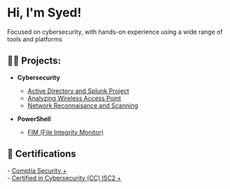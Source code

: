 <h1>Hi, I'm Syed!</h1> 
<p>Focused on cybersecurity, with hands-on experience using a wide range of tools and platforms</p> 


<h2>👨‍💻 Projects:</h2>

- <b> Cybersecurity </b>
  - [Active Directory and Splunk Project](https://github.com/Syed-Farhaan/ActiveDirectory)
  - [Analyzing Wireless Access Point](https://github.com/Syed-Farhaan/AnalyzingWirelessAccessPoint)
  - [Network Reconnaisance and Scanning](https://github.com/Syed-Farhaan/Network-Reconnaissance-And-Scanning)

- <b>PowerShell</b>
  - [FIM (File Integrity Monitor)](https://github.com/Syed-Farhaan/FileIntegrityMonitoring)


<h2> 📑 Certifications </h2>
- <a href="https://www.credly.com/badges/f026c8b4-e433-440e-be9c-f8e55d0b0d09/public_url">Comptia Security + </a> <br>
- <a href="https://www.credly.com/badges/c49d327f-2785-4eac-9251-f28a885af68b/public_url">Certified in Cybersecurity (CC) ISC2 +</a>






